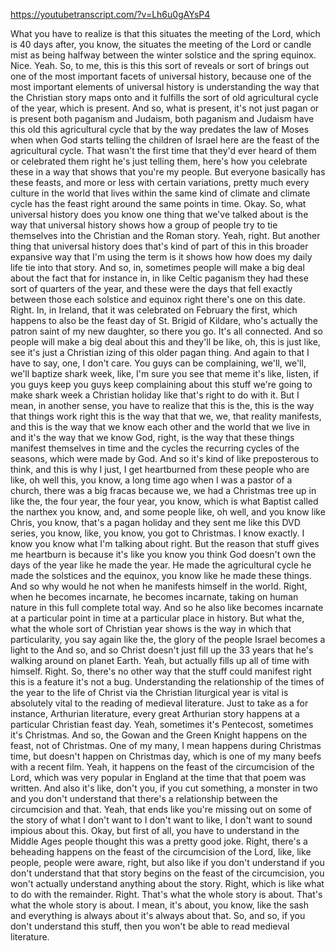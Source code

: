 https://youtubetranscript.com/?v=Lh6u0gAYsP4

 What you have to realize is that this situates the meeting of the Lord, which is 40 days after, you know, the situates the meeting of the Lord or candle mist as being halfway between the winter solstice and the spring equinox. Nice. Yeah. So, to me, this is this this sort of reveals or sort of brings out one of the most important facets of universal history, because one of the most important elements of universal history is understanding the way that the Christian story maps onto and it fulfills the sort of old agricultural cycle of the year, which is present. And so, what is present, it's not just pagan or is present both paganism and Judaism, both paganism and Judaism have this old this agricultural cycle that by the way predates the law of Moses when when God starts telling the children of Israel here are the feast of the agricultural cycle. That wasn't the first time that they'd ever heard of them or celebrated them right he's just telling them, here's how you celebrate these in a way that shows that you're my people. But everyone basically has these feasts, and more or less with certain variations, pretty much every culture in the world that lives within the same kind of climate and climate cycle has the feast right around the same points in time. Okay. So, what universal history does you know one thing that we've talked about is the way that universal history shows how a group of people try to tie themselves into the Christian and the Roman story. Yeah, right. But another thing that universal history does that's kind of part of this in this broader expansive way that I'm using the term is it shows how how does my daily life tie into that story. And so, in, sometimes people will make a big deal about the fact that for instance in, in like Celtic paganism they had these sort of quarters of the year, and these were the days that fell exactly between those each solstice and equinox right there's one on this date. Right. In, in Ireland, that it was celebrated on February the first, which happens to also be the feast day of St. Brigid of Kildare, who's actually the patron saint of my new daughter, so there you go. It's all connected. And so people will make a big deal about this and they'll be like, oh, this is just like, see it's just a Christian izing of this older pagan thing. And again to that I have to say, one, I don't care. You guys can be complaining, we'll, we'll, we'll baptize shark week, like, I'm sure you see that meme it's like, listen, if you guys keep you guys keep complaining about this stuff we're going to make shark week a Christian holiday like that's right to do with it. But I mean, in another sense, you have to realize that this is the, this is the way that things work right this is the way that that we, we, that reality manifests, and this is the way that we know each other and the world that we live in and it's the way that we know God, right, is the way that these things manifest themselves in time and the cycles the recurring cycles of the seasons, which were made by God. And so it's kind of like preposterous to think, and this is why I just, I get heartburned from these people who are like, oh well this, you know, a long time ago when I was a pastor of a church, there was a big fracas because we, we had a Christmas tree up in like the, the four year, the four year, you know, which is what Baptist called the narthex you know, and, and some people like, oh well, and you know like Chris, you know, that's a pagan holiday and they sent me like this DVD series, you know, like, you know, you got to Christmas. I know exactly. I know you know what I'm talking about right. But the reason that stuff gives me heartburn is because it's like you know you think God doesn't own the days of the year like he made the year. He made the agricultural cycle he made the solstices and the equinox, you know like he made these things. And so why would he not when he manifests himself in the world. Right, when he becomes incarnate, he becomes incarnate, taking on human nature in this full complete total way. And so he also like becomes incarnate at a particular point in time at a particular place in history. But what the, what the whole sort of Christian year shows is the way in which that particularity, you say again like the, the glory of the people Israel becomes a light to the And so, and so Christ doesn't just fill up the 33 years that he's walking around on planet Earth. Yeah, but actually fills up all of time with himself. Right. So, there's no other way that the stuff could manifest right this is a feature it's not a bug. Understanding the relationship of the times of the year to the life of Christ via the Christian liturgical year is vital is absolutely vital to the reading of medieval literature. Just to take as a for instance, Arthurian literature, every great Arthurian story happens at a particular Christian feast day. Yeah, sometimes it's Pentecost, sometimes it's Christmas. And so, the Gowan and the Green Knight happens on the feast, not of Christmas. One of my many, I mean happens during Christmas time, but doesn't happen on Christmas day, which is one of my many beefs with a recent film. Yeah, it happens on the feast of the circumcision of the Lord, which was very popular in England at the time that that poem was written. And also it's like, don't you, if you cut something, a monster in two and you don't understand that there's a relationship between the circumcision and that. Yeah, that ends like you're missing out on some of the story of what I don't want to I don't want to like, I don't want to sound impious about this. Okay, but first of all, you have to understand in the Middle Ages people thought this was a pretty good joke. Right, there's a beheading happens on the feast of the circumcision of the Lord, like, like people, people were aware, right, but also like if you don't understand if you don't understand that that story begins on the feast of the circumcision, you won't actually understand anything about the story. Right, which is like what to do with the remainder. Right. That's what the whole story is about. That's what the whole story is about. I mean, it's about, you know, like the sash and everything is always about it's always about that. So, and so, if you don't understand this stuff, then you won't be able to read medieval literature.